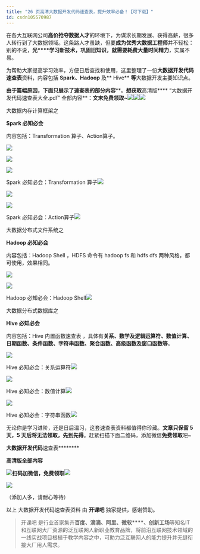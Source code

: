 ```yaml
---
title: "26 页高清大数据开发代码速查表，提升效率必备！【可下载】"
id: csdn105570987
---
```


在各大互联网公司**高价抢夺数据人才**的环境下，为谋求长期发展、获得高薪，很多人转行到了大数据领域。这条路人才虽缺，但要**成为优秀大数据工程师**并不轻松：别的不说，**光****学习新技术，巩固旧知识，就需要耗费大量时间精力**，实属不易。

为帮助大家提高学习效率，方便日后查找和使用，这里整理了一份**大数据开发代码速查表**资料，内容包括 **Spark、Hadoop** 及** Hive** **等**大数据开发主要知识点。

**由于篇幅原因，下面****只展示了速查表的****部分内容****。****想******获取**高清版**** “大数据开发代码速查表大全.pdf” 全部内容**：**文末免费领取~![](../img/f4087664415f53ba7833a49b703cbdba.png)![](../img/f4087664415f53ba7833a49b703cbdba.png)![](../img/f4087664415f53ba7833a49b703cbdba.png)**

大数据内存计算框架之

**Spark 必知必会**

内容包括：Transformation 算子、Action算子。

![](../img/07e0ea9e10dcb6e2f8f16759cb3dc2cb.png)

![](../img/36ed23ff98691c3eaeba972f7911768b.png)

![](../img/9144b6ef3d4c730d01fe3df37e68b5c5.png)

Spark 必知必会：Transformation 算子![](../img/763e871a36c443efd344302d0c31d3b4.png)

![](../img/82efa5afbc12fbe24037ea0bd1fc6940.png)

![](../img/2680abfe1e5be3259ccaab9edd78c560.png)

Spark 必知必会：Action算子![](../img/763e871a36c443efd344302d0c31d3b4.png)

大数据分布式文件系统之

**Hadoop 必知必会**

内容包括：Hadoop Shell ，HDFS 命令有 hadoop fs 和 hdfs dfs 两种风格，都可使用，效果相同。

![](../img/e1a9c1169382b267734c9ee00c2b3269.png)

![](../img/cf6835396fda04e926ad79d9a1dfa29c.png)

Hadoop 必知必会：Hadoop Shell![](../img/763e871a36c443efd344302d0c31d3b4.png)

大数据分布式数据库之

**Hive 必知必会**

内容包括：Hive 内置函数速查表 ，具体有**关系、数学及逻辑运算符、数值计算、日期函数、条件函数、字符串函数、聚合函数、高级函数及窗口函数等**。

![](../img/21e5004b8d802b8ad5c444c6e64e893d.png)

Hive 必知必会：关系运算符![](../img/763e871a36c443efd344302d0c31d3b4.png)

![](../img/cec5926ab1f102d0c89f9486bb9e9d5f.png)

Hive 必知必会：数值计算![](../img/763e871a36c443efd344302d0c31d3b4.png)

![](../img/71bb107c37a66cff447b791a2c1a43ee.png)

Hive 必知必会：字符串函数![](../img/763e871a36c443efd344302d0c31d3b4.png)

无论你是学习进阶，还是日后温习，这套速查表资料都值得你珍藏。**文章只保留 5 天，5 天后将无法领取，先到先得**。赶紧扫描下面二维码，添加微信**免费领取**吧~

**********大数据开发******代码****速查表********

********************高清版************************************************************全部内容****************************************

**![](../img/871f8de0b1c5a29a9d5ad0f708ad76c0.png)扫码加微信，免费领取![](../img/871f8de0b1c5a29a9d5ad0f708ad76c0.png)**

![](../img/6144436fba4809067b2d33d0457f39f9.png)

（添加人多，请耐心等待）

以上 大数据开发代码速查表资料 由 **开课吧** 独家提供，感谢赞助。

> 开课吧 是行业首家集齐**百度、滴滴、阿里、微软****、创新工场**等知名IT和互联网大厂资源的泛互联网人新职业教育品牌，将前沿互联网技术领域的一线实战项目根植于教学内容之中，可助力泛互联网人的能力提升并无缝衔接大厂用人需求。